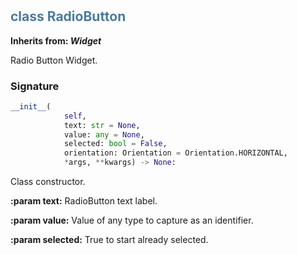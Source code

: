 #  

## <h2 style="color: #4d7c99;">class RadioButton</h2>


**Inherits from: _Widget_**

Radio Button Widget.


### Signature

```python
__init__(
            self,
            text: str = None,
            value: any = None,
            selected: bool = False,
            orientation: Orientation = Orientation.HORIZONTAL,
            *args, **kwargs) -> None:
```

Class constructor.
  
  
**:param text:** RadioButton text label.
  
**:param value:** Value of any type to capture as an identifier.
  
**:param selected:** True to start already selected.
  
